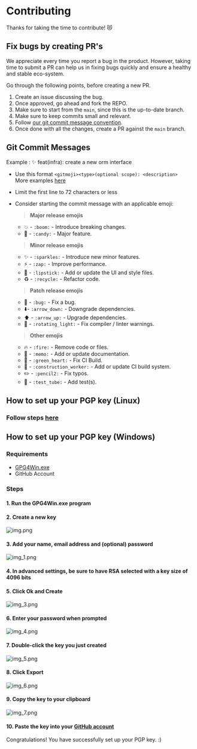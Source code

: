 # Contributing

Thanks for taking the time to contribute! 😻

## Fix bugs by creating PR's

We appreciate every time you report a bug in the product. However, taking time to submit a PR can help us in fixing bugs quickly and ensure a healthy and stable eco-system.

Go through the following points, before creating a new PR.

1. Create an issue discussing the bug.
2. Once approved, go ahead and fork the REPO.
3. Make sure to start from the `main`, since this is the up-to-date branch.
4. Make sure to keep commits small and relevant.
5. Follow [our git commit message convention](#Git-Commit-Messages).
6. Once done with all the changes, create a PR against the `main` branch.

## Git Commit Messages

Example : ✨ feat(infra): create a new orm interface

- Use this format `<gitmoji><type>(optional scope): <description>`\
  More examples [here](https://github.com/arvinxx/gitmoji-commit-workflow/tree/master/packages/commitlint-config)
- Limit the first line to 72 characters or less
- Consider starting the commit message with an applicable emoji:

  > **Major release emojis**

  - 💥 - `:boom:` - Introduce breaking changes.
  - 🍬 - `:candy:` - Major feature.

  > **Minor release emojis**

  - ✨ - `:sparkles:` - Introduce new minor features.
  - ⚡  - `:zap:` - Improve performance.
  - 💄 - `:lipstick:` - Add or update the UI and style files.
  - ♻️ - `:recycle:` - Refactor code.

  > **Patch release emojis**

  - 🐛 - `:bug:` - Fix a bug.
  - ⬇️- `:arrow_down:` - Downgrade dependencies.
  - ⬆️ - `:arrow_up:` - Upgrade dependencies.
  - 🚨 - `:rotating_light:` - Fix compiler / linter warnings.

  > **Other emojis**

  - 🔥 - `:fire:` - Remove code or files.
  - 📝 - `:memo:` - Add or update documentation.
  - 💚 - `:green_heart:` - Fix CI Build.  
  - 👷 - `:construction_worker:` - Add or update CI build system.
  - ✏️ - `:pencil2:` - Fix typos.  
  - 🧪 - `:test_tube:` - Add test(s).  

## How to set up your PGP key (**Linux**)

### Follow steps [here](https://docs.github.com/en/authentication/managing-commit-signature-verification/generating-a-new-gpg-key)

## How to set up your PGP key (**Windows**)

### Requirements

- [GPG4Win.exe](https://www.gpg4win.org/downloads/gpg4win.exe)
- GitHub Account

### Steps

#### 1. Run the **GPG4Win.exe** program

#### 2. Create a new key

![img.png](assets/screenshots/homepage.png)

#### 3. Add your name, email address and (optional) password

![img_1.png](assets/screenshots/create_key.png)

#### 4. In advanced settings, be sure to have RSA selected with a key size of 4096 bits

#### 5. Click **Ok** and **Create**

![img_3.png](assets/screenshots/settings.png)

#### 6. Enter your password when prompted

![img_4.png](assets/screenshots/password.png)

#### 7. Double-click the key you just created

![img_5.png](assets/screenshots/homepage2.png)

#### 8. Click **Export**

![img_6.png](assets/screenshots/key_details.png)

#### 9. Copy the key to your clipboard

![img_7.png](assets/screenshots/key_export.png)

#### 10. Paste the key into your [GitHub account](https://github.com/settings/keys)

Congratulations! You have successfully set up your PGP key. :)
